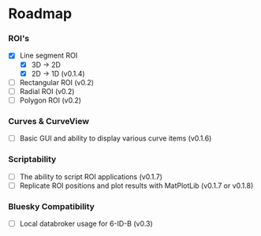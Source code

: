 # Roadmap

### ROI's
- [X] Line segment ROI
    - [X] 3D -> 2D
    - [X] 2D -> 1D (v0.1.4)
- [ ] Rectangular ROI (v0.2)
- [ ] Radial ROI (v0.2)
- [ ] Polygon ROI (v0.2)

### Curves & CurveView
- [ ] Basic GUI and ability to display various curve items (v0.1.6)

### Scriptability
- [ ] The ability to script ROI applications (v0.1.7)
- [ ] Replicate ROI positions and plot results with MatPlotLib (v0.1.7 or v0.1.8)

### Bluesky Compatibility
- [ ] Local databroker usage for 6-ID-B (v0.3)